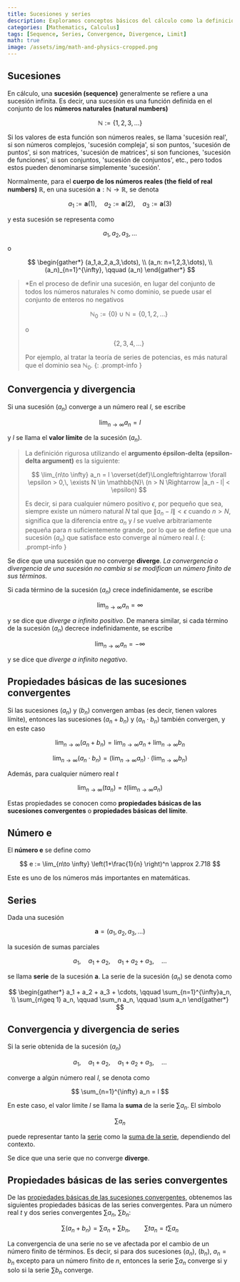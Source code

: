 ```yaml
---
title: Sucesiones y series
description: Exploramos conceptos básicos del cálculo como la definición de sucesiones y series, convergencia y divergencia de sucesiones, convergencia y divergencia de series, y la definición del número e.
categories: [Mathematics, Calculus]
tags: [Sequence, Series, Convergence, Divergence, Limit]
math: true
image: /assets/img/math-and-physics-cropped.png
---
```


## Sucesiones
En cálculo, una **sucesión (sequence)** generalmente se refiere a una sucesión infinita. Es decir, una sucesión es una función definida en el conjunto de los **números naturales (natural numbers)**

$$ \mathbb{N} := \{1,2,3,\dots\} $$

Si los valores de esta función son números reales, se llama 'sucesión real', si son números complejos, 'sucesión compleja', si son puntos, 'sucesión de puntos', si son matrices, 'sucesión de matrices', si son funciones, 'sucesión de funciones', si son conjuntos, 'sucesión de conjuntos', etc., pero todos estos pueden denominarse simplemente 'sucesión'.

Normalmente, para el **cuerpo de los números reales (the field of real numbers)** $\mathbb{R}$, en una sucesión $\mathbf{a}: \mathbb{N} \to \mathbb{R}$, se denota

$$ a_1 := \mathbf{a}(1), \quad a_2 := \mathbf{a}(2), \quad a_3 := \mathbf{a}(3) $$

y esta sucesión se representa como

$$ a_1,\, a_2,\, a_3,\, \dots $$

o

$$ \begin{gather*}
(a_1,a_2,a_3,\dots), \\
(a_n: n=1,2,3,\dots), \\
(a_n)_{n=1}^{\infty}, \qquad (a_n)
\end{gather*} $$

> *En el proceso de definir una sucesión, en lugar del conjunto de todos los números naturales $\mathbb{N}$ como dominio, se puede usar el conjunto de enteros no negativos
>
> $$ \mathbb{N}_0 := \{0\} \cup \mathbb{N} = \{0,1,2,\dots\} $$
>
> o
>
> $$\{2,3,4,\dots \}$$
>
> Por ejemplo, al tratar la teoría de series de potencias, es más natural que el dominio sea $\mathbb{N}_0$.
{: .prompt-info }

## Convergencia y divergencia
Si una sucesión $(a_n)$ converge a un número real $l$, se escribe

$$ \lim_{n\to \infty} a_n = l $$

y $l$ se llama el **valor límite** de la sucesión $(a_n)$.

> La definición rigurosa utilizando el **argumento épsilon-delta (epsilon-delta argument)** es la siguiente:
>
> $$ \lim_{n\to \infty} a_n = l \overset{def}\Longleftrightarrow \forall \epsilon > 0,\, \exists N \in \mathbb{N}\ (n > N \Rightarrow |a_n - l| < \epsilon) $$
>
> Es decir, si para cualquier número positivo $\epsilon$, por pequeño que sea, siempre existe un número natural $N$ tal que $\|a_n - l \| < \epsilon$ cuando $n>N$, significa que la diferencia entre $a_n$ y $l$ se vuelve arbitrariamente pequeña para $n$ suficientemente grande, por lo que se define que una sucesión $(a_n)$ que satisface esto converge al número real $l$.
{: .prompt-info }

Se dice que una sucesión que no converge **diverge**. *La convergencia o divergencia de una sucesión no cambia si se modifican un número finito de sus términos.*

Si cada término de la sucesión $(a_n)$ crece indefinidamente, se escribe

$$ \lim_{n\to \infty} a_n = \infty $$

y se dice que *diverge a infinito positivo*. De manera similar, si cada término de la sucesión $(a_n)$ decrece indefinidamente, se escribe

$$ \lim_{n\to \infty} a_n = -\infty $$

y se dice que *diverge a infinito negativo*.

## Propiedades básicas de las sucesiones convergentes
Si las sucesiones $(a_n)$ y $(b_n)$ convergen ambas (es decir, tienen valores límite), entonces las sucesiones $(a_n + b_n)$ y $(a_n \cdot b_n)$ también convergen, y en este caso

$$ \lim_{n\to \infty} (a_n + b_n) = \lim_{n\to \infty} a_n + \lim_{n\to \infty} b_n \label{eqn:props_of_conv_series_1}\tag{1}$$

$$ \lim_{n\to \infty} (a_n \cdot b_n) = \left(\lim_{n\to \infty} a_n \right) \cdot \left(\lim_{n\to \infty} b_n \right) \label{eqn:props_of_conv_series_2}\tag{2}$$

Además, para cualquier número real $t$

$$ \lim_{n\to \infty} (t a_n) = t\left(\lim_{n\to \infty} a_n \right) \label{eqn:props_of_conv_series_3}\tag{3}$$

Estas propiedades se conocen como **propiedades básicas de las sucesiones convergentes** o **propiedades básicas del límite**.

## Número e
El **número e** se define como

$$ e := \lim_{n\to \infty} \left(1+\frac{1}{n} \right)^n \approx 2.718 $$

Este es uno de los números más importantes en matemáticas.

## Series
Dada una sucesión

$$ \mathbf{a} = (a_1, a_2, a_3, \dots) $$

la sucesión de sumas parciales

$$ a_1, \quad a_1 + a_2, \quad a_1 + a_2 + a_3, \quad \dots $$

se llama **serie** de la sucesión $\mathbf{a}$. La serie de la sucesión $(a_n)$ se denota como

$$ \begin{gather*}
a_1 + a_2 + a_3 + \cdots, \qquad \sum_{n=1}^{\infty}a_n, \\
\sum_{n\geq 1} a_n, \qquad \sum_n a_n, \qquad \sum a_n 
\end{gather*} $$

## Convergencia y divergencia de series
Si la serie obtenida de la sucesión $(a_n)$

$$ a_1, \quad a_1 + a_2, \quad a_1 + a_2 + a_3, \quad \dots $$

converge a algún número real $l$, se denota como

$$ \sum_{n=1}^{\infty} a_n = l $$

En este caso, el valor límite $l$ se llama la **suma** de la serie $\sum a_n$. El símbolo

$$ \sum a_n $$

puede representar tanto la <u>serie</u> como la <u>suma de la serie</u>, dependiendo del contexto.

Se dice que una serie que no converge **diverge**.

## Propiedades básicas de las series convergentes
De las [propiedades básicas de las sucesiones convergentes](#propiedades-básicas-de-las-sucesiones-convergentes), obtenemos las siguientes propiedades básicas de las series convergentes. Para un número real $t$ y dos series convergentes $\sum a_n$, $\sum b_n$:

$$ \sum(a_n + b_n) = \sum a_n + \sum b_n, \qquad \sum ta_n = t\sum a_n $$

La convergencia de una serie no se ve afectada por el cambio de un número finito de términos. Es decir, si para dos sucesiones $(a_n)$, $(b_n)$, $a_n=b_n$ excepto para un número finito de $n$, entonces la serie $\sum a_n$ converge si y solo si la serie $\sum b_n$ converge.
